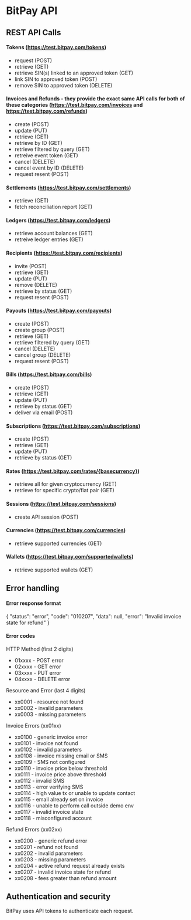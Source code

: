 # BitPay API

## REST API Calls

#### Tokens (https://test.bitpay.com/tokens)

- request (POST)
- retrieve (GET)
- retrieve SIN(s) linked to an approved token (GET)
- link SIN to approved token (POST)
- remove SIN to approved token (DELETE)

#### Invoices and Refunds - they provide the exact same API calls for both of these categories (https://test.bitpay.com/invoices and https://test.bitpay.com/refunds)

- create (POST)
- update (PUT)
- retrieve (GET)
- retrieve by ID (GET)
- retrieve filtered by query (GET)
- retreive event token (GET)
- cancel (DELETE)
- cancel event by ID (DELETE)
- request resent (POST)

#### Settlements (https://test.bitpay.com/settlements)

- retrieve (GET)
- fetch reconciliation report (GET)

#### Ledgers (https://test.bitpay.com/ledgers)

- retrieve account balances (GET)
- retreive ledger entries (GET)

#### Recipients (https://test.bitpay.com/recipients)

- invite (POST)
- retrieve (GET)
- update (PUT)
- remove (DELETE)
- retrieve by status (GET)
- request resent (POST)

#### Payouts (https://test.bitpay.com/payouts)

- create (POST)
- create group (POST)
- retrieve (GET)
- retrieve filtered by query (GET)
- cancel (DELETE)
- cancel group (DELETE)
- request resent (POST)

#### Bills (https://test.bitpay.com/bills)

- create (POST)
- retrieve (GET)
- update (PUT)
- retrieve by status (GET)
- deliver via email (POST)

#### Subscriptions (https://test.bitpay.com/subscriptions)

- create (POST)
- retrieve (GET)
- update (PUT)
- retrieve by status (GET)

#### Rates (https://test.bitpay.com/rates/{basecurrency})

- retrieve all for given cryptocurrency (GET)
- retrieve for specific crypto/fiat pair (GET)

#### Sessions (https://test.bitpay.com/sessions)

- create API session (POST)

#### Currencies (https://test.bitpay.com/currencies)

- retrieve supported currencies (GET)

#### Wallets (https://test.bitpay.com/supportedwallets)

- retrieve supported wallets (GET)

## Error handling

#### Error response format

{
"status": "error",
"code": "010207",
"data": null,
"error": "Invalid invoice state for refund"
}

#### Error codes

HTTP Method (first 2 digits)

- 01xxxx - POST error
- 02xxxx - GET error
- 03xxxx - PUT error
- 04xxxx - DELETE error

Resource and Error (last 4 digits)

- xx0001 - resource not found
- xx0002 - invalid parameters
- xx0003 - missing parameters

Invoice Errors (xx01xx)

- xx0100 - generic invoice error
- xx0101 - invoice not found
- xx0102 - invalid parameters
- xx0108 - invoice missing email or SMS
- xx0109 - SMS not configured
- xx0110 - invoice price below threshold
- xx0111 - invoice price above threshold
- xx0112 - invalid SMS
- xx0113 - error verifying SMS
- xx0114 - high value tx or unable to update contact
- xx0115 - email already set on invoice
- xx0116 - unable to perform call outside demo env
- xx0117 - invalid invoice state
- xx0118 - misconfigured account

Refund Errors (xx02xx)

- xx0200 - generic refund error
- xx0201 - refund not found
- xx0202 - invalid parameters
- xx0203 - missing parameters
- xx0204 - active refund request already exists
- xx0207 - invalid invoice state for refund
- xx0208 - fees greater than refund amount

## Authentication and security

BitPay uses API tokens to authenticate each request.
